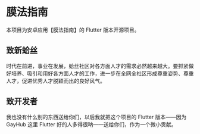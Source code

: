 # 膜法指南

本项目为安卓应用【膜法指南】的 Flutter 版本开源项目。

## 致新蛤丝

时代在前进，事业在发展，蛤丝社区对各方面人才的需求必然越来越大。要抓紧做好培养、吸引和用好各方面人才的工作，进一步在全网全社区形成尊重姿势、尊重人才，促进优秀人才脱颖而出的良好风气。

## 致开发者

我也没有什么别的东西送给你们，以后我就把这个项目的 Flutter 版本——因为 GayHub 这里 Flutter 好的人多得很呐——送给你们，作为一个微小贡献。
